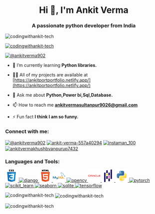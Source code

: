 <h1 align="center">Hi 👋, I'm Ankit Verma</h1>
<h3 align="center">A passionate python developer from India</h3>

<p align="left"> <img src="https://komarev.com/ghpvc/?username=codingwithankit-tech&label=Profile%20views&color=0e75b6&style=flat" alt="codingwithankit-tech" /> </p>

<p align="left"> <a href="https://github.com/ryo-ma/github-profile-trophy"><img src="https://github-profile-trophy.vercel.app/?username=codingwithankit-tech" alt="codingwithankit-tech" /></a> </p>

<p align="left"> <a href="https://twitter.com/@ankitverma902" target="blank"><img src="https://img.shields.io/twitter/follow/@ankitverma902?logo=twitter&style=for-the-badge" alt="@ankitverma902" /></a> </p>

- 🌱 I’m currently learning **Python libraries.**

- 👨‍💻 All of my projects are available at [https://ankitportportfolio.netlify.app/](https://ankitportportfolio.netlify.app/)

- 💬 Ask me about **Python,Power bi,Sql,Database.**

- 📫 How to reach me **ankitvermasultanpur9026@gmail.com**

- ⚡ Fun fact **I think I am so funny.**

<h3 align="left">Connect with me:</h3>
<p align="left">
<a href="https://twitter.com/@ankitverma902" target="blank"><img align="center" src="https://raw.githubusercontent.com/rahuldkjain/github-profile-readme-generator/master/src/images/icons/Social/twitter.svg" alt="@ankitverma902" height="30" width="40" /></a>
<a href="https://linkedin.com/in/ankit-verma-557a40294" target="blank"><img align="center" src="https://raw.githubusercontent.com/rahuldkjain/github-profile-readme-generator/master/src/images/icons/Social/linked-in-alt.svg" alt="ankit-verma-557a40294" height="30" width="40" /></a>
<a href="https://instagram.com/instaman_100" target="blank"><img align="center" src="https://raw.githubusercontent.com/rahuldkjain/github-profile-readme-generator/master/src/images/icons/Social/instagram.svg" alt="instaman_100" height="30" width="40" /></a>
<a href="https://www.youtube.com/c/@ankitvermakhushbvanpurup7432" target="blank"><img align="center" src="https://raw.githubusercontent.com/rahuldkjain/github-profile-readme-generator/master/src/images/icons/Social/youtube.svg" alt="ankitvermakhushbvanpurup7432" height="30" width="40" /></a>
</p>

<h3 align="left">Languages and Tools:</h3>
<p align="left"> <a href="https://www.w3schools.com/css/" target="_blank" rel="noreferrer"> <img src="https://raw.githubusercontent.com/devicons/devicon/master/icons/css3/css3-original-wordmark.svg" alt="css3" width="40" height="40"/> </a> <a href="https://www.djangoproject.com/" target="_blank" rel="noreferrer"> <img src="https://cdn.worldvectorlogo.com/logos/django.svg" alt="django" width="40" height="40"/> </a> <a href="https://www.w3.org/html/" target="_blank" rel="noreferrer"> <img src="https://raw.githubusercontent.com/devicons/devicon/master/icons/html5/html5-original-wordmark.svg" alt="html5" width="40" height="40"/> </a> <a href="https://www.mysql.com/" target="_blank" rel="noreferrer"> <img src="https://raw.githubusercontent.com/devicons/devicon/master/icons/mysql/mysql-original-wordmark.svg" alt="mysql" width="40" height="40"/> </a> <a href="https://opencv.org/" target="_blank" rel="noreferrer"> <img src="https://www.vectorlogo.zone/logos/opencv/opencv-icon.svg" alt="opencv" width="40" height="40"/> </a> <a href="https://www.oracle.com/" target="_blank" rel="noreferrer"> <img src="https://raw.githubusercontent.com/devicons/devicon/master/icons/oracle/oracle-original.svg" alt="oracle" width="40" height="40"/> </a> <a href="https://pandas.pydata.org/" target="_blank" rel="noreferrer"> <img src="https://raw.githubusercontent.com/devicons/devicon/2ae2a900d2f041da66e950e4d48052658d850630/icons/pandas/pandas-original.svg" alt="pandas" width="40" height="40"/> </a> <a href="https://www.python.org" target="_blank" rel="noreferrer"> <img src="https://raw.githubusercontent.com/devicons/devicon/master/icons/python/python-original.svg" alt="python" width="40" height="40"/> </a> <a href="https://pytorch.org/" target="_blank" rel="noreferrer"> <img src="https://www.vectorlogo.zone/logos/pytorch/pytorch-icon.svg" alt="pytorch" width="40" height="40"/> </a> <a href="https://scikit-learn.org/" target="_blank" rel="noreferrer"> <img src="https://upload.wikimedia.org/wikipedia/commons/0/05/Scikit_learn_logo_small.svg" alt="scikit_learn" width="40" height="40"/> </a> <a href="https://seaborn.pydata.org/" target="_blank" rel="noreferrer"> <img src="https://seaborn.pydata.org/_images/logo-mark-lightbg.svg" alt="seaborn" width="40" height="40"/> </a> <a href="https://www.sqlite.org/" target="_blank" rel="noreferrer"> <img src="https://www.vectorlogo.zone/logos/sqlite/sqlite-icon.svg" alt="sqlite" width="40" height="40"/> </a> <a href="https://www.tensorflow.org" target="_blank" rel="noreferrer"> <img src="https://www.vectorlogo.zone/logos/tensorflow/tensorflow-icon.svg" alt="tensorflow" width="40" height="40"/> </a> </p>

<p><img align="left" src="https://github-readme-stats.vercel.app/api/top-langs?username=codingwithankit-tech&show_icons=true&locale=en&layout=compact" alt="codingwithankit-tech" /></p>

<p>&nbsp;<img align="center" src="https://github-readme-stats.vercel.app/api?username=codingwithankit-tech&show_icons=true&locale=en" alt="codingwithankit-tech" /></p>

<p><img align="center" src="https://github-readme-streak-stats.herokuapp.com/?user=codingwithankit-tech&" alt="codingwithankit-tech" /></p>

